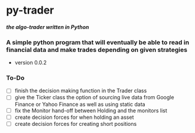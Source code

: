 # __py-trader__
#### _the algo-trader written in Python_
### A simple python program that will eventually be able to read in financial data and make trades depending on given strategies
- version 0.0.2

### To-Do
- [ ] finish the decision making function in the Trader class
- [ ] give the Ticker class the option of sourcing live data from Google Finance or Yahoo Finance as well as using static data
- [ ] fix the Monitor hand-off between Holding and the monitors list
- [ ] create decision forces for when holding an asset
- [ ] create decision forces for creating short positions
